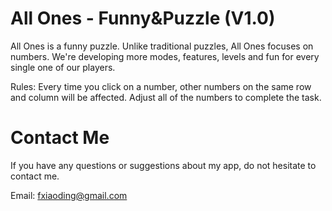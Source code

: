 # All Ones - Funny&Puzzle (V1.0)

All Ones is a funny puzzle. Unlike traditional puzzles, All Ones focuses on numbers. We're developing more modes, features, levels and fun for every single one of our players.

Rules: Every time you click on a number, other numbers on the same row and column will be affected. Adjust all of the numbers to complete the task.	

# Contact Me

If you have any questions or suggestions about my app, do not hesitate to contact me.

Email: fxiaoding@gmail.com
